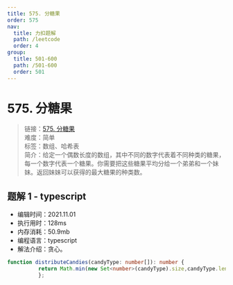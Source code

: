 ```yaml
---
title: 575. 分糖果
order: 575
nav:
  title: 力扣题解
  path: /leetcode
  order: 4
group:
  title: 501-600
  path: /501-600
  order: 501
---
```


# 575. 分糖果
    
> 链接：[575. 分糖果](https://leetcode-cn.com/problems/distribute-candies/)  
> 难度：简单  
> 标签：数组、哈希表  
> 简介：给定一个偶数长度的数组，其中不同的数字代表着不同种类的糖果，每一个数字代表一个糖果。你需要把这些糖果平均分给一个弟弟和一个妹妹。返回妹妹可以获得的最大糖果的种类数。
      
## 题解 1 - typescript
- 编辑时间：2021.11.01
- 执行用时：128ms
- 内存消耗：50.9mb
- 编程语言：typescript
- 解法介绍：贪心。
```typescript
function distributeCandies(candyType: number[]): number {
          return Math.min(new Set<number>(candyType).size,candyType.length/2)
          };
```

      